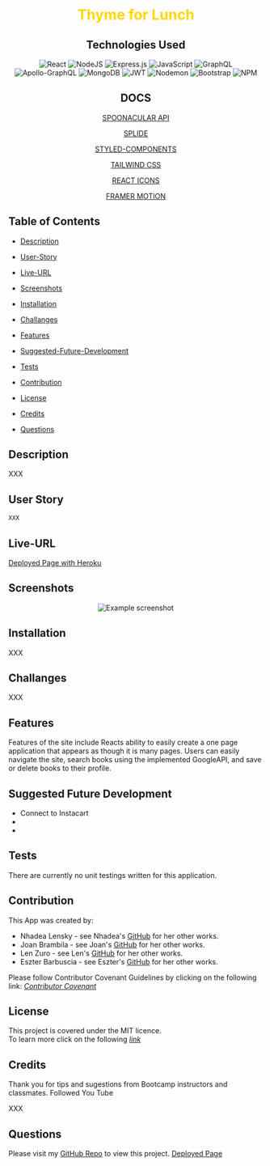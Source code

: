 <div align="center">
<h1>
<span style="color:gold">Thyme for Lunch</span> 
</h1>
<h2>Technologies Used</h2>

![React](https://img.shields.io/badge/react-%2320232a.svg?style=for-the-badge&logo=react&logoColor=%2361DAFB)
![NodeJS](https://img.shields.io/badge/node.js-6DA55F?style=for-the-badge&logo=node.js&logoColor=white)
![Express.js](https://img.shields.io/badge/express.js-%23404d59.svg?style=for-the-badge&logo=express&logoColor=%2361DAFB)
![JavaScript](https://img.shields.io/badge/javascript-%23323330.svg?style=for-the-badge&logo=javascript&logoColor=%23F7DF1E)
![GraphQL](https://img.shields.io/badge/GraphQL-E10098.svg?style=for-the-badge&logo=GraphQL&logoColor=white)
![Apollo-GraphQL](https://img.shields.io/badge/-ApolloGraphQL-311C87?style=for-the-badge&logo=apollo-graphql)
![MongoDB](https://img.shields.io/badge/MongoDB-%234ea94b.svg?style=for-the-badge&logo=mongodb&logoColor=white)
![JWT](https://img.shields.io/badge/JWT-black?style=for-the-badge&logo=JSON%20web%20tokens)
![Nodemon](https://img.shields.io/badge/Nodemon-76D04B.svg?style=for-the-badge&logo=Nodemon&logoColor=white)
![Bootstrap](https://img.shields.io/badge/Bootstrap-7952B3.svg?style=for-the-badge&logo=Bootstrap&logoColor=white)
![NPM](https://img.shields.io/badge/NPM-%23CB3837.svg?style=for-the-badge&logo=npm&logoColor=white)

<h2>DOCS</h2>

[SPOONACULAR API](https://spoonacular.com/food-api/docs)

[SPLIDE](https://splidejs.com/guides/options/) 

[STYLED-COMPONENTS](https://styled-components.com/docs) 

[TAILWIND CSS](https://tailwindcss.com/docs/installation) 

[REACT ICONS](https://react-icons.github.io/react-icons) 

[FRAMER MOTION](https://www.framer.com/motion/)
  
</div>

## Table of Contents

- [Description](#description)

- [User-Story](#user-story)

- [Live-URL](#live-url)

- [Screenshots](#screenshots)

- [Installation](#installation)

- [Challanges](#challanges)

- [Features](#features)

<!-- - [Usage-Information](#usage-information) -->

- [Suggested-Future-Development](#suggested-future-development)

- [Tests](#tests)

- [Contribution](#contribution)

- [License](#license)

- [Credits](#credits)

- [Questions](#questions)

## Description 
XXX

## User Story

```md
XXX
```

## Live-URL

[Deployed Page with Heroku](https://)

## Screenshots

<div align="center">

![Example screenshot](./)

</div>
  
## Installation 

XXX

## Challanges

XXX

## Features

Features of the site include Reacts ability to easily create a one page application that appears as though it is many pages. Users can easily navigate the site, search books using the implemented GoogleAPI, and save or delete books to their profile.

## Suggested Future Development

- Connect to Instacart
- 
- 

## Tests
There are currently no unit testings written for this application.

## Contribution
This App was created by:

- Nhadea Lensky - see Nhadea's [GitHub](https://github.com/itsa-me-dea) for her other works.
- Joan Brambila - see Joan's [GitHub](https://github.com/JoanBrambila) for her other works.
- Len Zuro - see Len's [GitHub](https://github.com/LenZuro) for her other works.
- Eszter Barbuscia - see Eszter's [GitHub](https://github.com/Esztergb) for her other works.

Please follow Contributor Covenant Guidelines by clicking on the following link: 
*[Contributor Covenant](https://www.contributor-covenant.org/)*

## License
This project is covered under the MIT licence.  
To learn more click on the following *[link](https://opensource.org/licenses/MIT)*

##  Credits
Thank you for tips and sugestions from Bootcamp instructors and classmates. 
Followed You Tube 

XXX

## Questions
Please visit my [GitHub Repo](https://github.com/Esztergb/Thyme-for-Lunch) to view this project.
[Deployed Page](https://thyme-for-lunch-ca35ba4e7fee.herokuapp.com/)